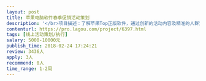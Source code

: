 ```yaml
---                
layout: post       
title: 苹果电脑软件春季促销活动策划           
description: '</br>项目描述：了解苹果Top正版软件，通过创新的活动内容及精准的人群定位吸引苹果正版电脑用户参与活动。活动平台可通过微博微信等新媒体平台进行宣传，吸引用户参与，引导用户在线购买优惠商品，完成闭环支付。</br></br>目标要求： 明确的人群定位，精准推广渠道，活动内容新颖。</br></br>正版软件类型可参考：https://www.hitnology.com/video-list-14.html</br>'     
contenturl: https://pro.lagou.com/project/6397.html      
tags: [线上活动策划/执行]            
salary: 5000-10000元          
publish_time: 2018-02-24 17:24:21         
review: 3436人                   
apply: 3人                   
recommend: 0人                   
time_range: 1-2周              
---                 
```

